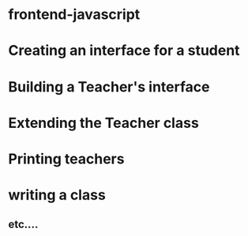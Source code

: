 # frontend-javascript
# Creating an interface for a student
# Building a Teacher's interface
# Extending the Teacher class
# Printing teachers
# writing a class
## etc....
